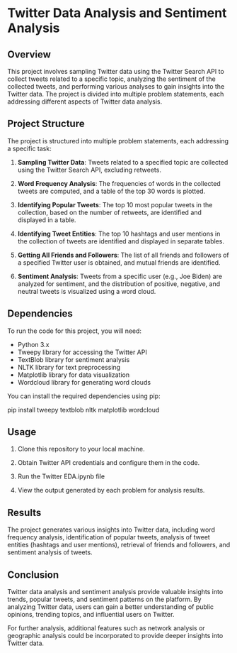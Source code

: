 # Twitter Data Analysis and Sentiment Analysis

## Overview

This project involves sampling Twitter data using the Twitter Search API to collect tweets related to a specific topic, analyzing the sentiment of the collected tweets, and performing various analyses to gain insights into the Twitter data. The project is divided into multiple problem statements, each addressing different aspects of Twitter data analysis.

## Project Structure

The project is structured into multiple problem statements, each addressing a specific task:

1. **Sampling Twitter Data**: Tweets related to a specified topic are collected using the Twitter Search API, excluding retweets.

2. **Word Frequency Analysis**: The frequencies of words in the collected tweets are computed, and a table of the top 30 words is plotted.

3. **Identifying Popular Tweets**: The top 10 most popular tweets in the collection, based on the number of retweets, are identified and displayed in a table.

4. **Identifying Tweet Entities**: The top 10 hashtags and user mentions in the collection of tweets are identified and displayed in separate tables.

5. **Getting All Friends and Followers**: The list of all friends and followers of a specified Twitter user is obtained, and mutual friends are identified.

6. **Sentiment Analysis**: Tweets from a specific user (e.g., Joe Biden) are analyzed for sentiment, and the distribution of positive, negative, and neutral tweets is visualized using a word cloud.

## Dependencies

To run the code for this project, you will need:

- Python 3.x
- Tweepy library for accessing the Twitter API
- TextBlob library for sentiment analysis
- NLTK library for text preprocessing
- Matplotlib library for data visualization
- Wordcloud library for generating word clouds

You can install the required dependencies using pip:

pip install tweepy textblob nltk matplotlib wordcloud


## Usage

1. Clone this repository to your local machine.

2. Obtain Twitter API credentials and configure them in the code.

3. Run the Twitter EDA.ipynb file


4. View the output generated by each problem for analysis results.

## Results

The project generates various insights into Twitter data, including word frequency analysis, identification of popular tweets, analysis of tweet entities (hashtags and user mentions), retrieval of friends and followers, and sentiment analysis of tweets.

## Conclusion

Twitter data analysis and sentiment analysis provide valuable insights into trends, popular tweets, and sentiment patterns on the platform. By analyzing Twitter data, users can gain a better understanding of public opinions, trending topics, and influential users on Twitter.

For further analysis, additional features such as network analysis or geographic analysis could be incorporated to provide deeper insights into Twitter data.



